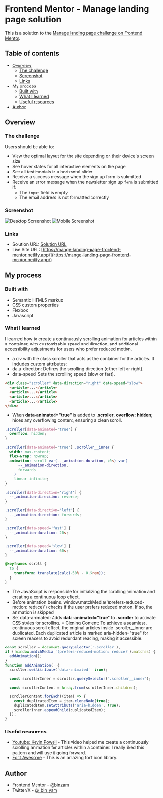 # Frontend Mentor - Manage landing page solution

This is a solution to the [Manage landing page challenge on Frontend Mentor](https://www.frontendmentor.io/challenges/manage-landing-page-SLXqC6P5).

## Table of contents

- [Overview](#overview)
  - [The challenge](#the-challenge)
  - [Screenshot](#screenshot)
  - [Links](#links)
- [My process](#my-process)
  - [Built with](#built-with)
  - [What I learned](#what-i-learned)
  - [Useful resources](#useful-resources)
- [Author](#author)

## Overview

### The challenge

Users should be able to:

- View the optimal layout for the site depending on their device's screen size
- See hover states for all interactive elements on the page
- See all testimonials in a horizontal slider
- Receive a success message when the sign up form is submitted
- Receive an error message when the newsletter sign up `form` is submitted if:
  - The `input` field is empty
  - The email address is not formatted correctly

### Screenshot

![Desktop Screenshot](./desktop-screenshot.png)
![Mobile Screenshot](./mobile-screenshot.png)

### Links

- Solution URL: [Solution URL](https://www.frontendmentor.io/solutions/responsive-landing-page-with-a-continuous-scroll-testimonial-section-HmvX8FGgjF)
- Live Site URL: [https://mange-landing-page-frontend-mentor.netlify.app/](https://mange-landing-page-frontend-mentor.netlify.app/)

## My process

### Built with

- Semantic HTML5 markup
- CSS custom properties
- Flexbox
- Javascript

### What I learned

I learned how to create a continuously scrolling animation for articles within a container, with customizable speed and direction, and additional accessibility adjustments for users who prefer reduced motion.

- a div with the class scroller that acts as the container for the articles. It includes custom attributes:
- data-direction: Defines the scrolling direction (either left or right).
- data-speed: Sets the scrolling speed (slow or fast).

```html
<div class="scroller" data-direction="right" data-speed="slow">
  <article>...</article>
  <article>...</article>
  <article>...</article>
  <article>...</article>
</div>
```

- When **data-animated="true"** is added to **.scroller**, **overflow: hidden;** hides any overflowing content, ensuring a clean scroll.

```css
.scroller[data-animated='true'] {
  overflow: hidden;
}

.scroller[data-animated='true'] .scroller__inner {
  width: max-content;
  flex-wrap: nowrap;
  animation: scroll var(--_animation-duration, 40s) var(
      --_animation-direction,
      forwards
    )
    linear infinite;
}

.scroller[data-direction='right'] {
  --_animation-direction: reverse;
}

.scroller[data-direction='left'] {
  --_animation-direction: forwards;
}

.scroller[data-speed='fast'] {
  --_animation-duration: 20s;
}

.scroller[data-speed='slow'] {
  --_animation-duration: 60s;
}

@keyframes scroll {
  to {
    transform: translate(calc(-50% - 0.5rem));
  }
}
```

- The JavaScript is responsible for initializing the scrolling animation and creating a continuous loop effect.
- Before animation begins, window.matchMedia('(prefers-reduced-motion: reduce)') checks if the user prefers reduced motion. If so, the animation is skipped.
- Set data-animated: Adds **data-animated="true"** to **.scroller** to activate CSS styles for scrolling.
  = Cloning Content: To achieve a seamless, continuous scroll effect, the original articles inside .scroller\_\_inner are duplicated. Each duplicated article is marked aria-hidden="true" for screen readers to avoid redundant reading, making it accessible.

```js
const scroller = document.querySelector('.scroller');
if (!window.matchMedia('(prefers-reduced-motion: reduce)').matches) {
  addAnimation();
}
function addAnimation() {
  scroller.setAttribute('data-animated', true);

  const scrollerInner = scroller.querySelector('.scroller__inner');

  const scrollerContent = Array.from(scrollerInner.children);

  scrollerContent.forEach((item) => {
    const duplicatedItem = item.cloneNode(true);
    duplicatedItem.setAttribute('aria-hidden', true);
    scrollerInner.appendChild(duplicatedItem);
  });
}
```

### Useful resources

- [Youtube: Kevin Powell](https://www.youtube.com/watch?v=iLmBy-HKIAw) - This video helped me create a continuously scrolling animation for articles within a container. I really liked this pattern and will use it going forward.
- [Font Awesome](https://fontawesome.com) - This is an amazing font icon library.

## Author

- Frontend Mentor - [@binzam](https://www.frontendmentor.io/profile/binzam)
- Twitter/X - [@\_bin_yam](https://x.com/_bin_yam)
